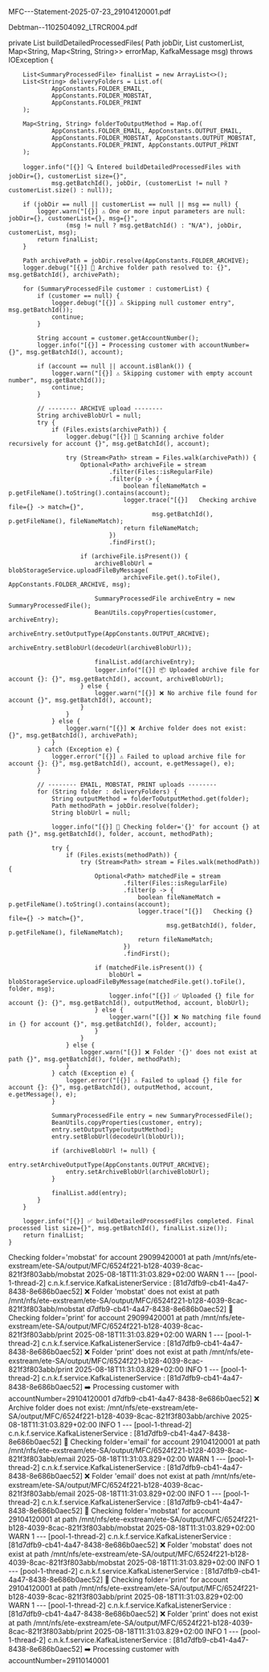 MFC---Statement-2025-07-23_29104120001.pdf
 
Debtman--1102504092_LTRCR004.pdf




 private List<SummaryProcessedFile> buildDetailedProcessedFiles(
            Path jobDir,
            List<SummaryProcessedFile> customerList,
            Map<String, Map<String, String>> errorMap,
            KafkaMessage msg) throws IOException {

        List<SummaryProcessedFile> finalList = new ArrayList<>();
        List<String> deliveryFolders = List.of(
                AppConstants.FOLDER_EMAIL,
                AppConstants.FOLDER_MOBSTAT,
                AppConstants.FOLDER_PRINT
        );

        Map<String, String> folderToOutputMethod = Map.of(
                AppConstants.FOLDER_EMAIL, AppConstants.OUTPUT_EMAIL,
                AppConstants.FOLDER_MOBSTAT, AppConstants.OUTPUT_MOBSTAT,
                AppConstants.FOLDER_PRINT, AppConstants.OUTPUT_PRINT
        );

        logger.info("[{}] 🔍 Entered buildDetailedProcessedFiles with jobDir={}, customerList size={}",
                msg.getBatchId(), jobDir, (customerList != null ? customerList.size() : null));

        if (jobDir == null || customerList == null || msg == null) {
            logger.warn("[{}] ⚠️ One or more input parameters are null: jobDir={}, customerList={}, msg={}",
                    (msg != null ? msg.getBatchId() : "N/A"), jobDir, customerList, msg);
            return finalList;
        }

        Path archivePath = jobDir.resolve(AppConstants.FOLDER_ARCHIVE);
        logger.debug("[{}] 📂 Archive folder path resolved to: {}", msg.getBatchId(), archivePath);

        for (SummaryProcessedFile customer : customerList) {
            if (customer == null) {
                logger.debug("[{}] ⚠️ Skipping null customer entry", msg.getBatchId());
                continue;
            }

            String account = customer.getAccountNumber();
            logger.info("[{}] ➡️ Processing customer with accountNumber={}", msg.getBatchId(), account);

            if (account == null || account.isBlank()) {
                logger.warn("[{}] ⚠️ Skipping customer with empty account number", msg.getBatchId());
                continue;
            }

            // -------- ARCHIVE upload --------
            String archiveBlobUrl = null;
            try {
                if (Files.exists(archivePath)) {
                    logger.debug("[{}] 📄 Scanning archive folder recursively for account {}", msg.getBatchId(), account);

                    try (Stream<Path> stream = Files.walk(archivePath)) {
                        Optional<Path> archiveFile = stream
                                .filter(Files::isRegularFile)
                                .filter(p -> {
                                    boolean fileNameMatch = p.getFileName().toString().contains(account);
                                    logger.trace("[{}]   Checking archive file={} -> match={}",
                                            msg.getBatchId(), p.getFileName(), fileNameMatch);
                                    return fileNameMatch;
                                })
                                .findFirst();

                        if (archiveFile.isPresent()) {
                            archiveBlobUrl = blobStorageService.uploadFileByMessage(
                                    archiveFile.get().toFile(), AppConstants.FOLDER_ARCHIVE, msg);

                            SummaryProcessedFile archiveEntry = new SummaryProcessedFile();
                            BeanUtils.copyProperties(customer, archiveEntry);
                            archiveEntry.setOutputType(AppConstants.OUTPUT_ARCHIVE);
                            archiveEntry.setBlobUrl(decodeUrl(archiveBlobUrl));

                            finalList.add(archiveEntry);
                            logger.info("[{}] 📦 Uploaded archive file for account {}: {}", msg.getBatchId(), account, archiveBlobUrl);
                        } else {
                            logger.warn("[{}] ❌ No archive file found for account {}", msg.getBatchId(), account);
                        }
                    }
                } else {
                    logger.warn("[{}] ❌ Archive folder does not exist: {}", msg.getBatchId(), archivePath);
                }
            } catch (Exception e) {
                logger.error("[{}] ⚠️ Failed to upload archive file for account {}: {}", msg.getBatchId(), account, e.getMessage(), e);
            }

            // -------- EMAIL, MOBSTAT, PRINT uploads --------
            for (String folder : deliveryFolders) {
                String outputMethod = folderToOutputMethod.get(folder);
                Path methodPath = jobDir.resolve(folder);
                String blobUrl = null;

                logger.info("[{}] 📂 Checking folder='{}' for account {} at path {}", msg.getBatchId(), folder, account, methodPath);

                try {
                    if (Files.exists(methodPath)) {
                        try (Stream<Path> stream = Files.walk(methodPath)) {
                            Optional<Path> matchedFile = stream
                                    .filter(Files::isRegularFile)
                                    .filter(p -> {
                                        boolean fileNameMatch = p.getFileName().toString().contains(account);
                                        logger.trace("[{}]   Checking {} file={} -> match={}",
                                                msg.getBatchId(), folder, p.getFileName(), fileNameMatch);
                                        return fileNameMatch;
                                    })
                                    .findFirst();

                            if (matchedFile.isPresent()) {
                                blobUrl = blobStorageService.uploadFileByMessage(matchedFile.get().toFile(), folder, msg);
                                logger.info("[{}] ✅ Uploaded {} file for account {}: {}", msg.getBatchId(), outputMethod, account, blobUrl);
                            } else {
                                logger.warn("[{}] ❌ No matching file found in {} for account {}", msg.getBatchId(), folder, account);
                            }
                        }
                    } else {
                        logger.warn("[{}] ❌ Folder '{}' does not exist at path {}", msg.getBatchId(), folder, methodPath);
                    }
                } catch (Exception e) {
                    logger.error("[{}] ⚠️ Failed to upload {} file for account {}: {}", msg.getBatchId(), outputMethod, account, e.getMessage(), e);
                }

                SummaryProcessedFile entry = new SummaryProcessedFile();
                BeanUtils.copyProperties(customer, entry);
                entry.setOutputType(outputMethod);
                entry.setBlobUrl(decodeUrl(blobUrl));

                if (archiveBlobUrl != null) {
                    entry.setArchiveOutputType(AppConstants.OUTPUT_ARCHIVE);
                    entry.setArchiveBlobUrl(archiveBlobUrl);
                }

                finalList.add(entry);
            }
        }

        logger.info("[{}] ✅ buildDetailedProcessedFiles completed. Final processed list size={}", msg.getBatchId(), finalList.size());
        return finalList;
    }


Checking folder='mobstat' for account 29099420001 at path /mnt/nfs/ete-exstream/ete-SA/output/MFC/6524f221-b128-4039-8cac-821f3f803abb/mobstat
2025-08-18T11:31:03.829+02:00  WARN 1 --- [pool-1-thread-2] c.n.k.f.service.KafkaListenerService     : [81d7dfb9-cb41-4a47-8438-8e686b0aec52] ❌ Folder 'mobstat' does not exist at path /mnt/nfs/ete-exstream/ete-SA/output/MFC/6524f221-b128-4039-8cac-821f3f803abb/mobstat
d7dfb9-cb41-4a47-8438-8e686b0aec52] 📂 Checking folder='print' for account 29099420001 at path /mnt/nfs/ete-exstream/ete-SA/output/MFC/6524f221-b128-4039-8cac-821f3f803abb/print
2025-08-18T11:31:03.829+02:00  WARN 1 --- [pool-1-thread-2] c.n.k.f.service.KafkaListenerService     : [81d7dfb9-cb41-4a47-8438-8e686b0aec52] ❌ Folder 'print' does not exist at path /mnt/nfs/ete-exstream/ete-SA/output/MFC/6524f221-b128-4039-8cac-821f3f803abb/print
2025-08-18T11:31:03.829+02:00  INFO 1 --- [pool-1-thread-2] c.n.k.f.service.KafkaListenerService     : [81d7dfb9-cb41-4a47-8438-8e686b0aec52] ➡️ Processing customer with accountNumber=29104120001
d7dfb9-cb41-4a47-8438-8e686b0aec52] ❌ Archive folder does not exist: /mnt/nfs/ete-exstream/ete-SA/output/MFC/6524f221-b128-4039-8cac-821f3f803abb/archive
2025-08-18T11:31:03.829+02:00  INFO 1 --- [pool-1-thread-2] c.n.k.f.service.KafkaListenerService     : [81d7dfb9-cb41-4a47-8438-8e686b0aec52] 📂 Checking folder='email' for account 29104120001 at path /mnt/nfs/ete-exstream/ete-SA/output/MFC/6524f221-b128-4039-8cac-821f3f803abb/email
2025-08-18T11:31:03.829+02:00  WARN 1 --- [pool-1-thread-2] c.n.k.f.service.KafkaListenerService     : [81d7dfb9-cb41-4a47-8438-8e686b0aec52] ❌ Folder 'email' does not exist at path /mnt/nfs/ete-exstream/ete-SA/output/MFC/6524f221-b128-4039-8cac-821f3f803abb/email
2025-08-18T11:31:03.829+02:00  INFO 1 --- [pool-1-thread-2] c.n.k.f.service.KafkaListenerService     : [81d7dfb9-cb41-4a47-8438-8e686b0aec52] 📂 Checking folder='mobstat' for account 29104120001 at path /mnt/nfs/ete-exstream/ete-SA/output/MFC/6524f221-b128-4039-8cac-821f3f803abb/mobstat
2025-08-18T11:31:03.829+02:00  WARN 1 --- [pool-1-thread-2] c.n.k.f.service.KafkaListenerService     : [81d7dfb9-cb41-4a47-8438-8e686b0aec52] ❌ Folder 'mobstat' does not exist at path /mnt/nfs/ete-exstream/ete-SA/output/MFC/6524f221-b128-4039-8cac-821f3f803abb/mobstat
2025-08-18T11:31:03.829+02:00  INFO 1 --- [pool-1-thread-2] c.n.k.f.service.KafkaListenerService     : [81d7dfb9-cb41-4a47-8438-8e686b0aec52] 📂 Checking folder='print' for account 29104120001 at path /mnt/nfs/ete-exstream/ete-SA/output/MFC/6524f221-b128-4039-8cac-821f3f803abb/print
2025-08-18T11:31:03.829+02:00  WARN 1 --- [pool-1-thread-2] c.n.k.f.service.KafkaListenerService     : [81d7dfb9-cb41-4a47-8438-8e686b0aec52] ❌ Folder 'print' does not exist at path /mnt/nfs/ete-exstream/ete-SA/output/MFC/6524f221-b128-4039-8cac-821f3f803abb/print
2025-08-18T11:31:03.829+02:00  INFO 1 --- [pool-1-thread-2] c.n.k.f.service.KafkaListenerService     : [81d7dfb9-cb41-4a47-8438-8e686b0aec52] ➡️ Processing customer with accountNumber=29110140001
